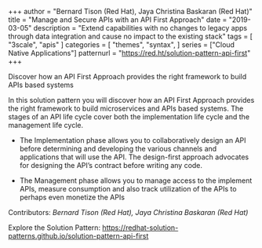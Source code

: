 +++
author = "Bernard Tison (Red Hat), Jaya Christina Baskaran (Red Hat)"
title = "Manage and Secure APIs with an API First Approach"
date = "2019-03-05"
description = "Extend capabilities with no changes to legacy apps through data integration and cause no impact to the existing stack"
tags = [
    "3scale", "apis"
]
categories = [
    "themes",
    "syntax",
]
series = ["Cloud Native Applications"]
patternurl = "https://red.ht/solution-pattern-api-first"
+++




Discover how an API First Approach provides the right framework to build APIs based systems

<!--more-->

In this solution pattern you will discover how an API First Approach provides the right framework to build microservices and APIs based systems. The stages of an API life cycle cover both the implementation life cycle and the management life cycle.

* The Implementation phase allows you to collaboratively design an API before determining and developing the various channels and applications that will use the API. The design-first approach advocates for designing the API’s contract before writing any code.

* The Management phase allows you to manage access to the implement APIs, measure consumption and also track utilization of the APIs to perhaps even monetize the APIs



Contributors: _Bernard Tison (Red Hat), Jaya Christina Baskaran (Red Hat)_

Explore the Solution Pattern: https://redhat-solution-patterns.github.io/solution-pattern-api-first